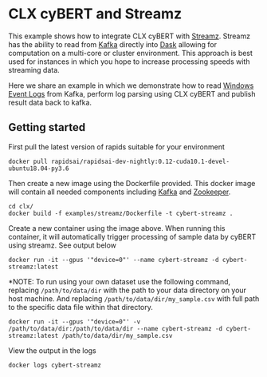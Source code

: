 # CLX cyBERT and Streamz

This example shows how to integrate CLX cyBERT with [Streamz](https://streamz.readthedocs.io/en/latest/). Streamz has the ability to read from [Kafka](https://kafka.apache.org/) directly into [Dask](https://dask.org/) allowing for computation on a multi-core or cluster environment. This approach is best used for instances in which you hope to increase processing speeds with streaming data.

Here we share an example in which we demonstrate how to read [Windows Event Logs](https://www.ultimatewindowssecurity.com/securitylog/encyclopedia/) from Kafka, perform log parsing using CLX cyBERT and publish result data back to kafka.


## Getting started

First pull the latest version of rapids suitable for your environment

```
docker pull rapidsai/rapidsai-dev-nightly:0.12-cuda10.1-devel-ubuntu18.04-py3.6
```

Then create a new image using the Dockerfile provided. This docker image will contain all needed components including [Kafka](https://kafka.apache.org/) and [Zookeeper](https://zookeeper.apache.org/).

```
cd clx/
docker build -f examples/streamz/Dockerfile -t cybert-streamz .
```

Create a new container using the image above. When running this container, it will automatically trigger processing of sample data by cyBERT using streamz. See output below

```
docker run -it --gpus '"device=0"' --name cybert-streamz -d cybert-streamz:latest
```
*NOTE: To run using your own dataset use the following command, replacing `/path/to/data/dir` with the path to your data directory on your host machine.
And replacing `/path/to/data/dir/my_sample.csv` with full path to the specific data file within that directory.
```
docker run -it --gpus '"device=0"' -v /path/to/data/dir:/path/to/data/dir --name cybert-streamz -d cybert-streamz:latest /path/to/data/dir/my_sample.csv
```

View the output in the logs

```
docker logs cybert-streamz